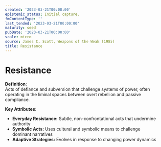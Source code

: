 ```yaml
---
created: '2023-03-21T00:00:00'
epistemic_status: Initial capture.
fmContentType: ''
last_tended: '2023-03-21T00:00:00'
maturity: seed
pubDate: '2023-03-21T00:00:00'
scale: micro
source: James C. Scott, Weapons of the Weak (1985)
title: Resistance
---
```


# Resistance

**Definition:**  
Acts of defiance and subversion that challenge systems of power, often operating in the liminal spaces between overt rebellion and passive compliance.

**Key Attributes:**  
- **Everyday Resistance:** Subtle, non-confrontational acts that undermine authority  
- **Symbolic Acts:** Uses cultural and symbolic means to challenge dominant narratives  
- **Adaptive Strategies:** Evolves in response to changing power dynamics
